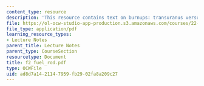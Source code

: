 ```yaml
---
content_type: resource
description: 'This resource contains text on burnups: transuranus versus frey.'
file: https://ol-ocw-studio-app-production.s3.amazonaws.com/courses/22-314j-structural-mechanics-in-nuclear-power-technology-fall-2006/ad8d7a1421147959fb2902fa8a209c27_f2_fuel_rod.pdf
file_type: application/pdf
learning_resource_types:
- Lecture Notes
parent_title: Lecture Notes
parent_type: CourseSection
resourcetype: Document
title: f2_fuel_rod.pdf
type: OCWFile
uid: ad8d7a14-2114-7959-fb29-02fa8a209c27
---
```

